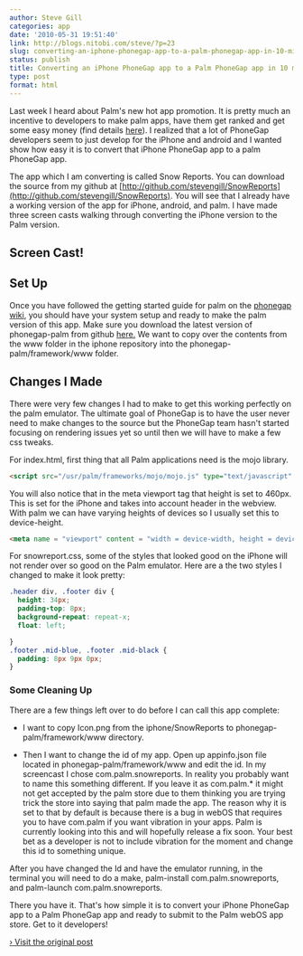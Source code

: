 ```yaml
---
author: Steve Gill
categories: app
date: '2010-05-31 19:51:40'
link: http://blogs.nitobi.com/steve/?p=23
slug: converting-an-iphone-phonegap-app-to-a-palm-phonegap-app-in-10-minutes-2
status: publish
title: Converting an iPhone PhoneGap app to a Palm PhoneGap app in 10 minutes
type: post
format: html
---
```


Last week I heard about Palm's new hot app promotion. It is pretty much an incentive to developers to make palm apps, have them get ranked and get some easy money (find details [here](http://palmhotapps.com/)). I realized that a lot of PhoneGap developers seem to just develop for the iPhone and android and I wanted show how easy it is to convert that iPhone PhoneGap app to a palm PhoneGap app.

The app which I am converting is called Snow Reports. You can download the source from my github at [http://github.com/stevengill/SnowReports](http://github.com/stevengill/SnowReports). You will see that I already have a working version of the app for iPhone, android, and palm. I have made three screen casts walking through converting the iPhone version to the Palm version.

## Screen Cast!

## Set Up

Once you have followed the getting started guide for palm on the [phonegap wiki](http://wiki.phonegap.com/Getting-Started-with-PhoneGap-Palm), you should have your system setup and ready to make the palm version of this app. Make sure you download the latest version of phonegap-palm from github [here.](http://github.com/phonegap/phonegap-palm) We want to copy over the contents from the www folder in the iphone repository into the phonegap-palm/framework/www folder.

## Changes I Made

There were very few changes I had to make to get this working perfectly on the palm emulator. The ultimate goal of PhoneGap is to have the user never need to make changes to the source but the PhoneGap team hasn't started focusing on rendering issues yet so until then we will have to make a few css tweaks.

For index.html, first thing that all Palm applications need is the mojo library.

```html
<script src="/usr/palm/frameworks/mojo/mojo.js" type="text/javascript" x-mojo-version="1" ></script>
```

You will also notice that in the meta viewport tag that height is set to 460px. This is set for the iPhone and takes into account header in the webview. With palm we can have varying heights of devices so I usually set this to device-height.

```html
<meta name = "viewport" content = "width = device-width, height = device-height">
```

For snowreport.css, some of the styles that looked good on the iPhone will not render over so good on the Palm emulator. Here are a the two styles I changed to make it look pretty:

```css
.header div, .footer div {
  height: 34px;
  padding-top: 8px;
  background-repeat: repeat-x;
  float: left;

}
.footer .mid-blue, .footer .mid-black {
  padding: 8px 9px 0px;
}
```

### Some Cleaning Up

There are a few things left over to do before I can call this app complete:

* I want to copy Icon.png from the iphone/SnowReports to phonegap-palm/framework/www directory.

* Then I want to change the id of my app. Open up appinfo.json file located in phonegap-palm/framework/www and edit the id. In my screencast I chose com.palm.snowreports. In reality you probably want to name this something different. If you leave it as com.palm.* it might not get accepted by the palm store due to them thinking you are trying trick the store into saying that palm made the app. The reason why it is set to that by default is because there is a bug in webOS that requires you to have com.palm if you want vibration in your apps. Palm is currently looking into this and will hopefully release a fix soon. Your best bet as a developer is not to include vibration for the moment and change this id to something unique.

After you have changed the Id and have the emulator running, in the terminal you will need to do a make, palm-install com.palm.snowreports, and palm-launch com.palm.snowreports.

There you have it. That's how simple it is to convert your iPhone PhoneGap app to a Palm PhoneGap app and ready to submit to the Palm webOS app store. Get to it developers!

[› Visit the original post](http://blogs.nitobi.com/steve/?p=23)
